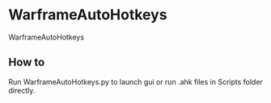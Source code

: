 # WarframeAutoHotkeys

WarframeAutoHotkeys

## How to

Run WarframeAutoHotkeys.py to launch gui or run .ahk files in Scripts folder directly.
